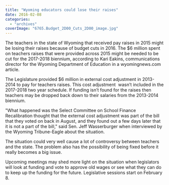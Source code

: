 ```yaml
---
title: "Wyoming educators could lose their raises"
date: 2016-02-08
categories: 
  - "archives"
coverImage: "6765.Budget_2D00_Cuts_2D00_image.jpg"
---
```


The teachers in the state of Wyoming that received pay raises in 2015 might be losing their raises because of budget cuts in 2016. The $6 million spent on teachers raises that were provided across 2015 might be needed to be cut for the 2017-2018 biennium, according to Kari Eakins, communications director for the Wyoming Department of Education in a wyomingnews.com article.

The Legislature provided $6 million in external cost adjustment in 2013-2014 to pay for teachers raises. This cost adjustment  wasn’t included in the 2017-2018 two year schedule. If funding isn’t found for the raises then teachers may be dropped back down to their salaries from the 2013-2014 biennium.

"What happened was the Select Committee on School Finance Recalibration thought that the external cost adjustment was part of the bill that they voted on back in August, and they found out a few days later that it is not a part of the bill," said Sen. Jeff Wasserburger when interviewed by the Wyoming Tribune-Eagle about the situation.

The situation could very well cause a lot of controversy between teachers and the state. The problem also has the possibility of being fixed before it really becomes a big issue.

Upcoming meetings may shed more light on the situation when legislators will look at funding and vote to approve old wages or see what they can do to keep up the funding for the future. Legislative sessions start on February 8.
